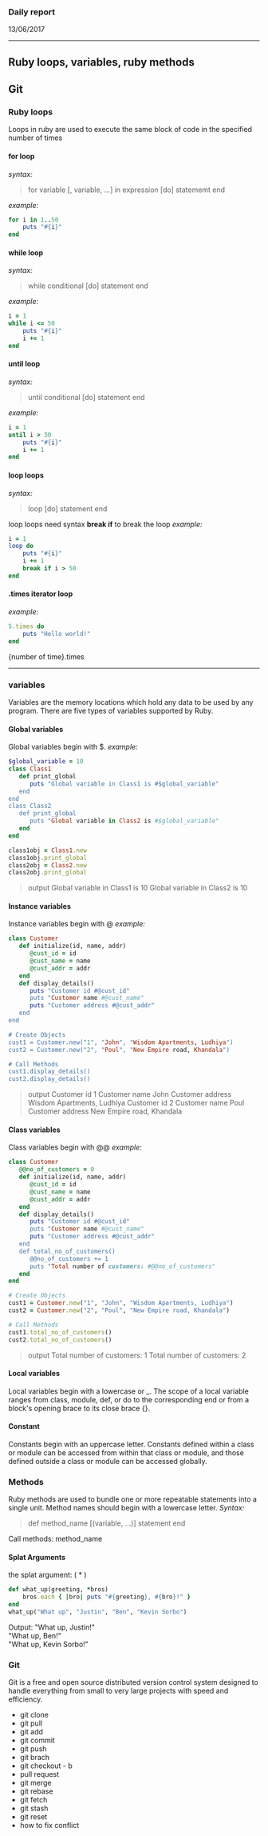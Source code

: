 
### Daily report
13/06/2017
____
## Ruby loops, variables, ruby methods
## Git
### Ruby loops
Loops in ruby are used to execute the same block of code in the specified number of times
#### for loop
*syntax:*
>for variable [, variable, ...] in expression [do]
	statememt
end

*example:*
```ruby
for i in 1..50
	puts "#{i}"
end
```
#### while loop
*syntax:*
>while conditional [do]
   statement
end

*example:*
```ruby
i = 1
while i <= 50
	puts "#{i}"
	i += 1
end
```
#### until loop
*syntax:*
>until conditional [do]
   statement
end

*example:*
```ruby
i = 1
until i > 50
	puts "#{i}"
	i += 1
end
```
#### loop loops
*syntax:*
>loop [do]
   statement
end

loop loops need syntax **break if** to break the loop 
*example:*
```ruby
i =	1
loop do
	puts "#{i}"
	i += 1
	break if i > 50
end
```
#### .times iterator loop
*example:*
```ruby
5.times	do
	puts "Hello	world!"
end
```
{number of time}.times
_______
### variables
Variables	are	the	memory	locations	which	hold	any	data	to	be	used	by	any	program.
There	are	five	types	of	variables	supported	by	Ruby.
#### Global variables
Global variables begin with $.
*example:*
```ruby
$global_variable = 10
class Class1
   def print_global
      puts "Global variable in Class1 is #$global_variable"
   end
end
class Class2
   def print_global
      puts "Global variable in Class2 is #$global_variable"
   end
end

class1obj = Class1.new
class1obj.print_global
class2obj = Class2.new
class2obj.print_global
```
>output
Global variable in Class1 is 10
Global variable in Class2 is 10

#### Instance variables
Instance variables begin with @
*example:*
```ruby
class Customer
   def initialize(id, name, addr)
      @cust_id = id
      @cust_name = name
      @cust_addr = addr
   end
   def display_details()
      puts "Customer id #@cust_id"
      puts "Customer name #@cust_name"
      puts "Customer address #@cust_addr"
   end
end

# Create Objects
cust1 = Customer.new("1", "John", "Wisdom Apartments, Ludhiya")
cust2 = Customer.new("2", "Poul", "New Empire road, Khandala")

# Call Methods
cust1.display_details()
cust2.display_details()
```
>output
Customer id 1
Customer name John
Customer address Wisdom Apartments, Ludhiya
Customer id 2
Customer name Poul
Customer address New Empire road, Khandala

#### Class variables
Class variables begin with @@
*example:*
```ruby
class Customer
   @@no_of_customers = 0
   def initialize(id, name, addr)
      @cust_id = id
      @cust_name = name
      @cust_addr = addr
   end
   def display_details()
      puts "Customer id #@cust_id"
      puts "Customer name #@cust_name"
      puts "Customer address #@cust_addr"
   end
   def total_no_of_customers()
      @@no_of_customers += 1
      puts "Total number of customers: #@@no_of_customers"
   end
end

# Create Objects
cust1 = Customer.new("1", "John", "Wisdom Apartments, Ludhiya")
cust2 = Customer.new("2", "Poul", "New Empire road, Khandala")

# Call Methods
cust1.total_no_of_customers()
cust2.total_no_of_customers()
```
>output
Total number of customers: 1
Total number of customers: 2
#### Local variables
Local variables begin with a lowercase or _. The scope of a local variable ranges from class, module, def, or do to the corresponding end or from a block's opening brace to its close brace {}.
#### Constant
Constants begin with an uppercase letter. Constants defined within a class or module can be accessed from within that class or module, and those defined outside a class or module can be accessed globally.

### Methods
Ruby methods are used to bundle one or more repeatable statements into a single unit.
Method names should begin with a lowercase letter. 
*Syntax:*
>def method_name [(variable, ...)]
   statement
end

Call methods: method_name 
#### Splat Arguments
the splat argument:	( *	)
```ruby
def	what_up(greeting, *bros)	
	bros.each { |bro| puts "#{greeting}, #{bro}!" }	
end	
what_up("What up", "Justin", "Ben", "Kevin Sorbo")
```
Output:
"What	up,	Justin!"	
"What	up,	Ben!"	
"What	up,	Kevin	Sorbo!"

### Git
Git is a free and open source distributed version control system designed to handle everything from small to very large projects with speed and efficiency.
- git clone
- git pull
- git add
- git commit
- git push
- git brach
- git checkout - b
- pull request
- git merge
- git rebase
- git fetch
- git stash
- git reset
- how to fix conflict

